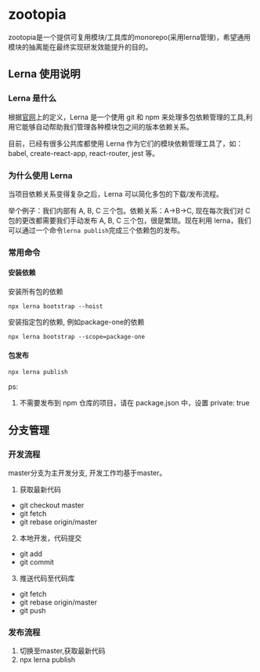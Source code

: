 # zootopia
zootopia是一个提供可复用模块/工具库的monorepo(采用lerna管理)，希望通用模块的抽离能在最终实现研发效能提升的目的。

## Lerna 使用说明

### Lerna 是什么

根据[官网](https://github.com/lerna/lerna)上的定义，Lerna 是一个使用 git 和 npm 来处理多包依赖管理的工具,利用它能够自动帮助我们管理各种模块包之间的版本依赖关系。

目前，已经有很多公共库都使用 Lerna 作为它们的模块依赖管理工具了，如：babel, create-react-app, react-router, jest 等。

### 为什么使用 Lerna

当项目依赖关系变得复杂之后，Lerna 可以简化多包的下载/发布流程。

举个例子：我们内部有 A, B, C 三个包。依赖关系：A->B->C, 现在每次我们对 C 包的更改都需要我们手动发布 A, B, C 三个包，很是繁琐。现在利用 lerna，我们可以通过一个命令`lerna publish`完成三个依赖包的发布。

### 常用命令

#### 安装依赖

安装所有包的依赖

```
npx lerna bootstrap --hoist
```

安装指定包的依赖, 例如package-one的依赖

```
npx lerna bootstrap --scope=package-one
```

#### 包发布

```
npx lerna publish
```

ps:

1. 不需要发布到 npm 仓库的项目，请在 package.json 中，设置 private: true

## 分支管理

### 开发流程
master分支为主开发分支, 开发工作均基于master。
1. 获取最新代码
  * git checkout master
  * git fetch
  * git rebase origin/master
2. 本地开发，代码提交
  * git add
  * git commit
3. 推送代码至代码库
  * git fetch
  * git rebase origin/master
  * git push

### 发布流程
1. 切换至master,获取最新代码
2. npx lerna publish
